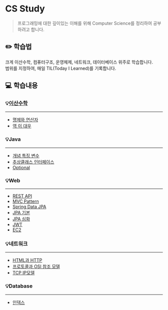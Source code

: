 # CS Study
> 프로그래밍에 대한 깊이있는 이해를 위해 Computer Science를 정리하여 공부하려고 합니다.

## ✏️ 학습법
크게 이산수학, 컴퓨터구조, 운영체제, 네트워크, 데이터베이스 위주로 학습합니다. <br/>
범위를 지정하여, 매일 TIL(Today I Learned)를 기록합니다.

## 💻 학습내용

### 💡[이산수학](이산수학/README.md)
---
- [명제와 연산자](이산수학/01_명제와연산자.md)
- [역 이 대우](이산수학/02_역_이_대우.md)


### 💡Java
---
- [개념 특징 변수](Java/개념_특징_변수.md)
- [추상클래스 인터페이스](Java/추상클래스_인터페이스.md)
- [Optional](Java/Optional.md)


### 💡Web
---
- [REST API](web/REST_API.md)
- [MVC Pattern](web/MVC_pattern.md)
- [Spring Data JPA](web/Spring_Data_JPA.md)
- [JPA 기본](web/JPA_기본.md)
- [JPA 심화](web/JPA_심화.md)
- [JWT](web/JWT.md)
- [EC2](web/EC2.md)


### 💡네트워크
---
- [HTML과 HTTP](네트워크/HTML과-HTTP.md)
- [프로토콜과 OSI 참조 모델](네트워크/프로토콜과OSI참조모델.md)
- [TCP IP모델](네트워크/TCP_IP모델.md)



### 💡Database
---
- [인덱스](Database/인덱스.md)
